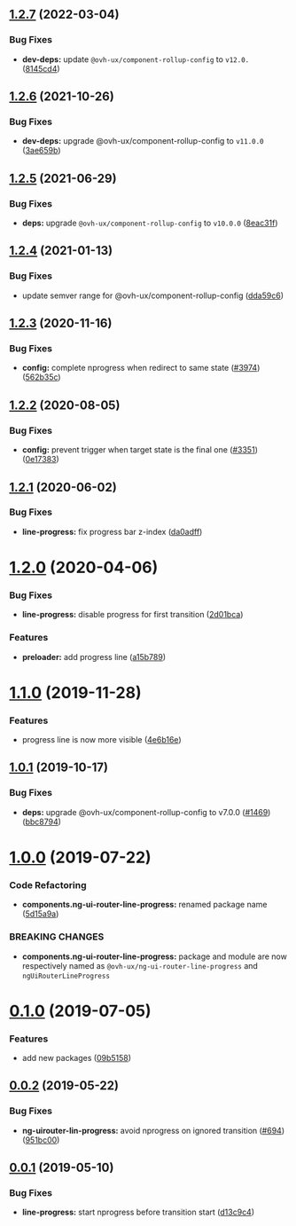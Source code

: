 ## [1.2.7](https://github.com/ovh/manager/compare/@ovh-ux/ng-ui-router-line-progress@1.2.6...@ovh-ux/ng-ui-router-line-progress@1.2.7) (2022-03-04)


### Bug Fixes

* **dev-deps:** update `@ovh-ux/component-rollup-config` to `v12.0.` ([8145cd4](https://github.com/ovh/manager/commit/8145cd44a34cec071db4b5267182705625951077))



## [1.2.6](https://github.com/ovh/manager/compare/@ovh-ux/ng-ui-router-line-progress@1.2.5...@ovh-ux/ng-ui-router-line-progress@1.2.6) (2021-10-26)


### Bug Fixes

* **dev-deps:** upgrade @ovh-ux/component-rollup-config to `v11.0.0` ([3ae659b](https://github.com/ovh/manager/commit/3ae659bea59244fd5660375b9dac52055cc374b0))



## [1.2.5](https://github.com/ovh/manager/compare/@ovh-ux/ng-ui-router-line-progress@1.2.4...@ovh-ux/ng-ui-router-line-progress@1.2.5) (2021-06-29)


### Bug Fixes

* **deps:** upgrade `@ovh-ux/component-rollup-config` to `v10.0.0` ([8eac31f](https://github.com/ovh/manager/commit/8eac31f81e46d1570c131cf55788d6435842ab6d))



## [1.2.4](https://github.com/ovh/manager/compare/@ovh-ux/ng-ui-router-line-progress@1.2.3...@ovh-ux/ng-ui-router-line-progress@1.2.4) (2021-01-13)


### Bug Fixes

* update semver range for @ovh-ux/component-rollup-config ([dda59c6](https://github.com/ovh/manager/commit/dda59c6b71cb4ad9ab98f06a0bf995a7eb45a1d9))



## [1.2.3](https://github.com/ovh/manager/compare/@ovh-ux/ng-ui-router-line-progress@1.2.2...@ovh-ux/ng-ui-router-line-progress@1.2.3) (2020-11-16)


### Bug Fixes

* **config:** complete nprogress when redirect to same state ([#3974](https://github.com/ovh/manager/issues/3974)) ([562b35c](https://github.com/ovh/manager/commit/562b35ccf0c98a32c2828d22cf009fa38f12a367))



## [1.2.2](https://github.com/ovh/manager/compare/@ovh-ux/ng-ui-router-line-progress@1.2.1...@ovh-ux/ng-ui-router-line-progress@1.2.2) (2020-08-05)


### Bug Fixes

* **config:** prevent trigger when target state is the final one ([#3351](https://github.com/ovh/manager/issues/3351)) ([0e17383](https://github.com/ovh/manager/commit/0e17383fb6921676e9e3a5dddf4f318403e5a75b))



## [1.2.1](https://github.com/ovh/manager/compare/@ovh-ux/ng-ui-router-line-progress@1.2.0...@ovh-ux/ng-ui-router-line-progress@1.2.1) (2020-06-02)


### Bug Fixes

* **line-progress:** fix progress bar z-index ([da0adff](https://github.com/ovh/manager/commit/da0adffe736d3c831e8be974924ef8117a7cf4b3))



# [1.2.0](https://github.com/ovh/manager/compare/@ovh-ux/ng-ui-router-line-progress@1.1.0...@ovh-ux/ng-ui-router-line-progress@1.2.0) (2020-04-06)


### Bug Fixes

* **line-progress:** disable progress for first transition ([2d01bca](https://github.com/ovh/manager/commit/2d01bcac17a2ae104c6f55f2760f7e039dcb0afd))


### Features

* **preloader:** add progress line ([a15b789](https://github.com/ovh/manager/commit/a15b7890c21e17e9e1b6b264d3c34d31e12ef84e))



# [1.1.0](https://github.com/ovh/manager/compare/@ovh-ux/ng-ui-router-line-progress@1.0.1...@ovh-ux/ng-ui-router-line-progress@1.1.0) (2019-11-28)


### Features

* progress line is now more visible ([4e6b16e](https://github.com/ovh/manager/commit/4e6b16e9693297240afa12c07ed639e1838ecbfa))



## [1.0.1](https://github.com/ovh-ux/manager/compare/@ovh-ux/ng-ui-router-line-progress@1.0.0...@ovh-ux/ng-ui-router-line-progress@1.0.1) (2019-10-17)


### Bug Fixes

* **deps:** upgrade @ovh-ux/component-rollup-config to v7.0.0 ([#1469](https://github.com/ovh-ux/manager/issues/1469)) ([bbc8794](https://github.com/ovh-ux/manager/commit/bbc8794))



# [1.0.0](https://github.com/ovh-ux/manager/compare/@ovh-ux/ng-ui-router-line-progress@0.1.0...@ovh-ux/ng-ui-router-line-progress@1.0.0) (2019-07-22)


### Code Refactoring

* **components.ng-ui-router-line-progress:** renamed package name ([5d15a9a](https://github.com/ovh-ux/manager/commit/5d15a9a))


### BREAKING CHANGES

* **components.ng-ui-router-line-progress:** package and module are now respectively named as
`@ovh-ux/ng-ui-router-line-progress` and `ngUiRouterLineProgress`



# [0.1.0](https://github.com/ovh-ux/manager/compare/@ovh-ux/ng-uirouter-line-progress@0.0.2...@ovh-ux/ng-uirouter-line-progress@0.1.0) (2019-07-05)


### Features

* add new packages ([09b5158](https://github.com/ovh-ux/manager/commit/09b5158))



## [0.0.2](https://github.com/ovh-ux/manager/compare/@ovh-ux/ng-uirouter-line-progress@0.0.1...@ovh-ux/ng-uirouter-line-progress@0.0.2) (2019-05-22)


### Bug Fixes

* **ng-uirouter-lin-progress:** avoid nprogress on ignored transition ([#694](https://github.com/ovh-ux/manager/issues/694)) ([951bc00](https://github.com/ovh-ux/manager/commit/951bc00))



## [0.0.1](https://github.com/ovh-ux/manager/compare/@ovh-ux/ng-uirouter-line-progress@0.0.0...@ovh-ux/ng-uirouter-line-progress@0.0.1) (2019-05-10)


### Bug Fixes

* **line-progress:** start nprogress before transition start ([d13c9c4](https://github.com/ovh-ux/manager/commit/d13c9c4))



